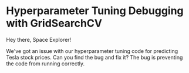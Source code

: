 # Hyperparameter Tuning Debugging with GridSearchCV

Hey there, Space Explorer!

We've got an issue with our hyperparameter tuning code for predicting Tesla stock prices. Can you find the bug and fix it? The bug is preventing the code from running correctly.